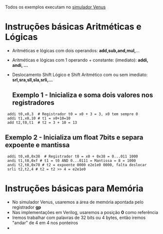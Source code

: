 Todos os exemplos executam no [simulador Venus](https://www.kvakil.me/venus/)

# Instruções básicas Aritméticas e Lógicas

* Aritméticas e lógicas com dois operandos: **add,sub,and,mul,**...
* Aritméticas e lógicas com 1 operando + constante: (imediato): **addi, andi, ...**
* Deslocamento Shift Lógico e Shift Aritmético com ou sem imediato: **srl,sra,sll,sla,srli,...** 

  ## Exemplo 1 - Inicializa e soma dois valores nos registradores
 ```
  addi t0,x0,3  # Registrador t0 = x0 + 3 = 3, x0 tem sempre 0
  addi t1,x0,10 # t1 = x0+10=10
  add t2,t0,t1  # t2 = 3 + 10 = 13 
 ```

  ## Exemplo 2 - Inicializa um float 7bits e separa expoente e mantissa
 ```
  addi t0,x0,0x38  # Registrador t0 = x0 + 0x38 = 0...011 1000
  andi t1,t0,0xf # t1 = t0 AND 0...0111 = Mantissa = 8 = 1000
  andi t2,t0,0x70 # t2 = expoente 0000 e2e1e0 0000, falta deslocar
  srli t2,t2,4 # t2 = t2 >> 4 = e2e1e0
 ```

# Instruções básicas para Memória

* No simulador Venus, usaremos a área de memória apontada pelo registrador **gp**
* Nas implementações em Verilog, usaremos a posição **0** como referência
* Iremos trabalhar com palavras de 32 bits ou 4 bytes, então iremos "andar" de 4 em 4 nos ponteiros
* 

